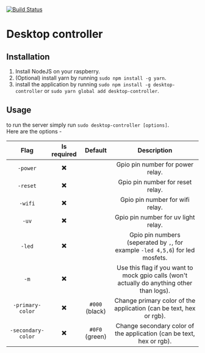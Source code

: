 [![Build Status](https://travis-ci.org/unimonkiez/desktop-controller.svg?branch=master)](https://travis-ci.org/unimonkiez/desktop-controller)
# Desktop controller

## Installation
1. Install NodeJS on your raspberry.
2. (Optional) install yarn by running `sudo npm install -g yarn`.
3. install the application by running `sudo npm install -g desktop-controller` or `sudo yarn global add desktop-controller`.

## Usage
to run the server simply run `sudo desktop-controller [options]`.  
Here are the options -

|Flag|Is required|Default|Description|
|:---:|:---:|:---:|:---:|
|`-power`|:heavy_multiplication_x:||Gpio pin number for power relay.|
|`-reset`|:heavy_multiplication_x:||Gpio pin number for reset relay.|
|`-wifi`|:heavy_multiplication_x:||Gpio pin number for wifi relay.|
|`-uv`|:heavy_multiplication_x:||Gpio pin number for uv light relay.|
|`-led`|:heavy_multiplication_x:||Gpio pin numbers (seperated by `,`, for example `-led 4,5,6`) for led mosfets.|
|`-m`|:heavy_multiplication_x:||Use this flag if you want to mock gpio calls (won't actually do anything other than logs).|
|`-primary-color`|:heavy_multiplication_x:|`#000` (black)|Change primary color of the application (can be text, hex or rgb).|
|`-secondary-color`|:heavy_multiplication_x:|`#0F0` (green)|Change secondary color of the application (can be text, hex or rgb).|

